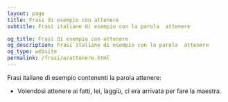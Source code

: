 ```yaml
---
layout: page
title: Frasi di esempio con attenere 
subtitle: Frasi italiane di esempio con la parola  attenere

og_title: Frasi di esempio con attenere 
og_description: Frasi italiane di esempio con la parola  attenere
og_type: website
permalink: /frasi/a/attenere.html
---
```


Frasi italiane di esempio contenenti la parola attenere:


- Volendosi attenere ai fatti, lei, laggiù, ci era arrivata per fare la maestra.
